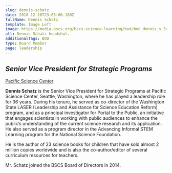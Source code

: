 ```yaml
---
slug: dennis-schatz
date: 2018-12-18T23:03:06.180Z
fullName: Dennis Schatz
template: Image Left
image: https://media.bscs.org/bscs-science-learning/bod/bod_dennis_s_5x7.jpg
alt: Dennis Schatz headshot.
additionalTags: BOD
type: Board Member
page: leadership
---
```


## *Senior Vice President for Strategic Programs*
<a href="https://www.pacificsciencecenter.org/" target="_blank">Pacific Science Center</a>

**Dennis Schatz** is the Senior Vice President for Strategic Programs at Pacific Science Center, Seattle, Washington, where he has played a leadership role for 36 years. During his tenure, he served as co-director of the Washington State LASER (Leadership and Assistance for Science Education Reform) program, and as a principal investigator for Portal to the Public, an initiative that engages scientists in working with public audiences to enhance the public’s understanding of the current science research and its application. He also served as a program director in the Advancing Informal STEM Learning program for the National Science Foundation.

He is the author of 23 science books for children that have sold almost 2 million copies worldwide and is also the co-author/editor of several curriculum resources for teachers.

Mr. Schatz joined the BSCS Board of Directors in 2014.
